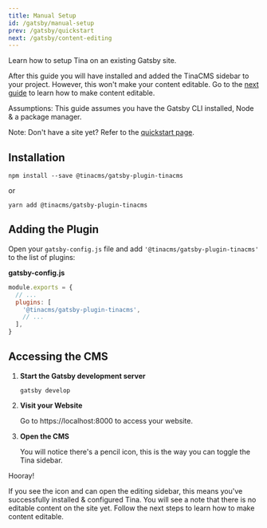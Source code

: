 ```yaml
---
title: Manual Setup
id: /gatsby/manual-setup
prev: /gatsby/quickstart
next: /gatsby/content-editing
---
```


Learn how to setup Tina on an existing Gatsby site.

After this guide you will have installed and added the TinaCMS sidebar to your project. However, this won't make your content editable. Go to the [next guide](/gatsby/edit-content) to learn how to make content editable.

Assumptions: This guide assumes you have the Gatsby CLI installed, Node & a package manager.

Note: Don't have a site yet? Refer to the [quickstart page](/gatsby/quickstart).

## Installation

```
npm install --save @tinacms/gatsby-plugin-tinacms
```

or

```
yarn add @tinacms/gatsby-plugin-tinacms
```

## Adding the Plugin

Open your `gatsby-config.js` file and add `'@tinacms/gatsby-plugin-tinacms'` to the list of plugins:

**gatsby-config.js**

```javascript
module.exports = {
  // ...
  plugins: [
    '@tinacms/gatsby-plugin-tinacms',
    // ...
  ],
}
```

## Accessing the CMS

1. **Start the Gatsby development server**

   ```
   gatsby develop
   ```

1. **Visit your Website**

   Go to https://localhost:8000 to access your website.

1. **Open the CMS**

   You will notice there's a pencil icon, this is the way you can toggle the Tina sidebar.

Hooray! 

If you see the icon and can open the editing sidebar, this means you've successfully installed & configured Tina. You will see a note that there is no editable content on the site yet. Follow the next steps to learn how to make content editable.
